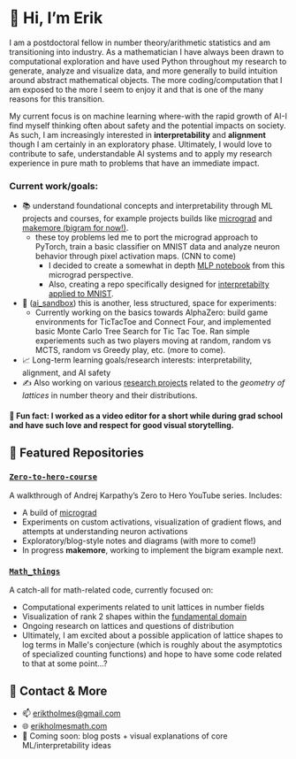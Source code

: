 # 👋 Hi, I’m Erik

I am a postdoctoral fellow in number theory/arithmetic statistics and am transitioning into industry. As a mathematician I have always been drawn to computational exploration and have used Python throughout my research to generate, analyze and visualize data, and more generally to build intuition around abstract mathematical objects. The more coding/computation that I am exposed to the more I seem to enjoy it and that is one of the many reasons for this transition. 

My current focus is on machine learning where-with the rapid growth of AI-I find myself thinking often about safety and the potential impacts on society. As such, I am increasingly interested in **interpretability** and **alignment** though I am certainly in an exploratory phase. Ultimately, I would love to contribute to safe, understandable AI systems and to apply my research experience in pure math to problems that have an immediate impact. 

### Current work/goals:
- 📚 understand foundational concepts and interpretability through ML projects and courses, for example projects builds like [micrograd](https://github.com/eriktholmes/Zero-to-hero-course/tree/main/episode-1/micrograd) and [makemore (bigram for now!)](https://github.com/eriktholmes/Zero-to-hero-course/tree/main/episode_2).
  - these toy problems led me to port the micrograd approach to PyTorch, train a basic classifier on MNIST data and analyze neuron behavior through pixel activation maps. (CNN to come)
    - I decided to create a somewhat in depth [MLP notebook](https://github.com/eriktholmes/educational_notebooks/blob/main/mlp_explained_pytorch.ipynb) from this micrograd perspective.
    - Also, creating a repo specifically designed for [interpretabilty applied to MNIST](https://github.com/eriktholmes/interpreting_mnist). 
- 🥪 ([ai_sandbox](https://github.com/eriktholmes/ai_sandbox)) this is another, less structured, space for experiments:
  - Currently working on the basics towards AlphaZero: build game environments for TicTacToe and Connect Four, and implemented basic Monte Carlo Tree Search for Tic Tac Toe. Ran simple experiements such as two players moving at random, random vs MCTS, random vs Greedy play, etc. (more to come). 
- 📈 Long-term learning goals/research interests: interpretability, alignment, and AI safety
- ✍️ Also working on various [research projects](https://erikholmesmath.com/research.htm) related to the *geometry of lattices* in number theory and their distributions.

#### 🎥 Fun fact: I worked as a video editor for a short while during grad school and have such love and respect for good visual storytelling.


## 📌 Featured Repositories

### [`Zero-to-hero-course`](https://github.com/eriktholmes/Zero-to-hero-course)
A walkthrough of Andrej Karpathy’s Zero to Hero YouTube series. Includes:
- A build of [micrograd](https://github.com/eriktholmes/Zero-to-hero-course/tree/main/episode-1/micrograd)
- Experiments on custom activations, visualization of gradient flows, and attempts at understanding neuron activations
- Exploratory/blog-style notes and diagrams (with more to come!)
- In progress **makemore**, working to implement the bigram example next.

### [`Math_things`](https://github.com/eriktholmes/math_things)
A catch-all for math-related code, currently focused on:
- Computational experiments related to unit lattices in number fields
- Visualization of rank 2 shapes within the [fundamental domain](/Math_things/unit_shapes/FD_domain.png)
- Ongoing research on lattices and questions of distribution
- Ultimately, I am excited about a possible application of lattice shapes to log terms in Malle's conjecture (which is roughly about the asymptotics of specialized counting functions) and hope to have some code related to that at some point...?





## 🔗 Contact & More
- 📫 eriktholmes@gmail.com
- 🌐 [erikholmesmath.com](https://erikholmesmath.com)
- 🧠 Coming soon: blog posts + visual explanations of core ML/interpretability ideas


<!---
eriktholmes/eriktholmes is a ✨ special ✨ repository because its `README.md` (this file) appears on your GitHub profile.
You can click the Preview link to take a look at your changes.
--->
